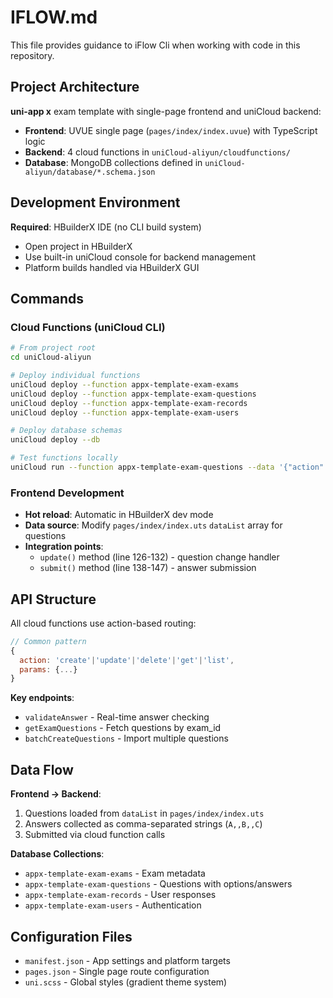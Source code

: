 # IFLOW.md

This file provides guidance to iFlow Cli when working with code in this repository.

## Project Architecture

**uni-app x** exam template with single-page frontend and uniCloud backend:
- **Frontend**: UVUE single page (`pages/index/index.uvue`) with TypeScript logic
- **Backend**: 4 cloud functions in `uniCloud-aliyun/cloudfunctions/`
- **Database**: MongoDB collections defined in `uniCloud-aliyun/database/*.schema.json`

## Development Environment

**Required**: HBuilderX IDE (no CLI build system)
- Open project in HBuilderX
- Use built-in uniCloud console for backend management
- Platform builds handled via HBuilderX GUI

## Commands

### Cloud Functions (uniCloud CLI)
```bash
# From project root
cd uniCloud-aliyun

# Deploy individual functions
uniCloud deploy --function appx-template-exam-exams
uniCloud deploy --function appx-template-exam-questions  
uniCloud deploy --function appx-template-exam-records
uniCloud deploy --function appx-template-exam-users

# Deploy database schemas
uniCloud deploy --db

# Test functions locally
uniCloud run --function appx-template-exam-questions --data '{"action":"list"}'
```

### Frontend Development
- **Hot reload**: Automatic in HBuilderX dev mode
- **Data source**: Modify `pages/index/index.uts` `dataList` array for questions
- **Integration points**: 
  - `update()` method (line 126-132) - question change handler
  - `submit()` method (line 138-147) - answer submission

## API Structure

All cloud functions use action-based routing:
```javascript
// Common pattern
{
  action: 'create'|'update'|'delete'|'get'|'list',
  params: {...}
}
```

**Key endpoints**:
- `validateAnswer` - Real-time answer checking
- `getExamQuestions` - Fetch questions by exam_id
- `batchCreateQuestions` - Import multiple questions

## Data Flow

**Frontend → Backend**:
1. Questions loaded from `dataList` in `pages/index/index.uts`
2. Answers collected as comma-separated strings (`A,,B,,C`)
3. Submitted via cloud function calls

**Database Collections**:
- `appx-template-exam-exams` - Exam metadata
- `appx-template-exam-questions` - Questions with options/answers  
- `appx-template-exam-records` - User responses
- `appx-template-exam-users` - Authentication

## Configuration Files
- `manifest.json` - App settings and platform targets
- `pages.json` - Single page route configuration
- `uni.scss` - Global styles (gradient theme system)